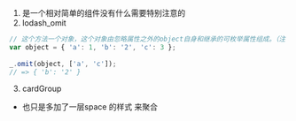 1. 是一个相对简单的组件没有什么需要特别注意的
2. lodash_omit
```js
// 这个方法一个对象，这个对象由忽略属性之外的object自身和继承的可枚举属性组成。（注：可以理解为删除object对象的属性）
var object = { 'a': 1, 'b': '2', 'c': 3 };
 
_.omit(object, ['a', 'c']);
// => { 'b': '2' }
```
3. cardGroup
  - 也只是多加了一层space 的样式 来聚合